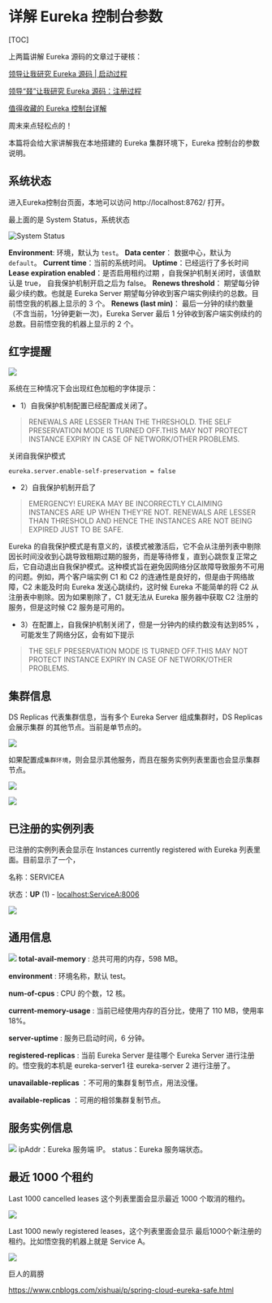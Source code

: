 #  详解 Eureka 控制台参数

[TOC]



上两篇讲解 Eureka 源码的文章过于硬核：

[领导让我研究 Eureka 源码 | 启动过程](http://mp.weixin.qq.com/s?__biz=MzAwMjI0ODk0NA==&mid=2451959387&idx=1&sn=a6f50e0693be1ce54e68d777b525bcef&chksm=8d1c17c4ba6b9ed2137e2f0c166c438a2a86af64585039760d062abacf96d7f6aaf1fc042f67&token=1511284051&lang=zh_CN#rd)

[领导“叕”让我研究 Eureka 源码：注册过程](http://mp.weixin.qq.com/s?__biz=MzAwMjI0ODk0NA==&mid=2451959433&idx=1&sn=469d9bcd1ad1b43cf2f8f59c98a7d328&chksm=8d1c1716ba6b9e0015848c3dbcab570c792337b13935ebc3adea225afc00619ef4ce0e55613a&token=1511284051&lang=zh_CN#rd)

[值得收藏的 Eureka 控制台详解](http://mp.weixin.qq.com/s?__biz=MzAwMjI0ODk0NA==&mid=2451959513&idx=1&sn=4d400f00c182f2ddf3f38acc5db2e73b&chksm=8d1c1746ba6b9e50f01b8e99491715813e58da3c22fc8499c191c7c8876d5ef26af7ae303078#rd)

周末来点轻松点的！

本篇将会给大家讲解我在本地搭建的 Eureka 集群环境下，Eureka 控制台的参数说明。

## 系统状态

进入Eureka控制台页面，本地可以访问 http://localhost:8762/ 打开。

最上面的是 System Status，系统状态

![System Status](http://cdn.jayh.club/blog/20211015/NF5BFMovldW9.png)

**Environment**: 环境，默认为 `test`。
**Data center**： 数据中心，默认为 `default`。
**Current time**：当前的系统时间。
**Uptime**：已经运行了多长时间
**Lease expiration enabled**：是否启用租约过期 ，自我保护机制关闭时，该值默认是 true， 自我保护机制开启之后为 false。
**Renews threshold**： 期望每分钟最少续约数。也就是 Eureka Server 期望每分钟收到客户端实例续约的总数。目前悟空我的机器上显示的 3 个。
**Renews (last min)**： 最后一分钟的续约数量（不含当前，1分钟更新一次)，Eureka Server 最后 1 分钟收到客户端实例续约的总数。目前悟空我的机器上显示的 2 个。

## 红字提醒

![](http://cdn.jayh.club/blog/20211015/2CTYNrIA3ORW.png)

系统在三种情况下会出现红色加粗的字体提示：

- 1）自我保护机制配置已经配置成关闭了。

> RENEWALS ARE LESSER THAN THE THRESHOLD. THE SELF PRESERVATION MODE IS TURNED OFF.THIS MAY NOT PROTECT INSTANCE EXPIRY IN CASE OF NETWORK/OTHER PROBLEMS.

关闭自我保护模式

````sh
eureka.server.enable-self-preservation = false
````

- 2）自我保护机制开启了

> EMERGENCY! EUREKA MAY BE INCORRECTLY CLAIMING INSTANCES ARE UP WHEN THEY'RE NOT. RENEWALS ARE LESSER THAN THRESHOLD AND HENCE THE INSTANCES ARE
NOT BEING EXPIRED JUST TO BE SAFE.

Eureka 的自我保护模式是有意义的，该模式被激活后，它不会从注册列表中剔除因长时间没收到心跳导致租期过期的服务，而是等待修复，直到心跳恢复正常之后，它自动退出自我保护模式。这种模式旨在避免因网络分区故障导致服务不可用的问题。例如，两个客户端实例 C1 和 C2 的连通性是良好的，但是由于网络故障，C2 未能及时向 Eureka 发送心跳续约，这时候 Eureka 不能简单的将 C2 从注册表中剔除。因为如果剔除了，C1 就无法从 Eureka 服务器中获取 C2 注册的服务，但是这时候 C2 服务是可用的。

- 3）在配置上，自我保护机制关闭了，但是一分钟内的续约数没有达到85% ， 可能发生了网络分区，会有如下提示

> THE SELF PRESERVATION MODE IS TURNED OFF.THIS MAY NOT PROTECT INSTANCE EXPIRY IN CASE OF NETWORK/OTHER PROBLEMS.

## 集群信息

DS Replicas 代表集群信息，当有多个 Eureka Server 组成集群时，DS Replicas 会展示集群 的其他节点。当前是单节点的。

![](http://cdn.jayh.club/blog/20211015/P4VJEMBowJjf.png)

如果配置成`集群环境`，则会显示其他服务，而且在服务实例列表里面也会显示集群节点。

![](http://cdn.jayh.club/blog/20211015/24iM1tSX7rAv.png)

![](http://cdn.jayh.club/blog/20211015/PA42pTjDCL0A.png)

## 已注册的实例列表

已注册的实例列表会显示在 Instances currently registered with Eureka 列表里面。目前显示了一个，

名称：SERVICEA

状态：**UP** (1) - [localhost:ServiceA:8006](http://localhost:8006/actuator/info)

![](http://cdn.jayh.club/blog/20211015/WywgnqyXpaAR.png)

## 通用信息

![](http://cdn.jayh.club/blog/20211015/agULgHpOYOPM.png)
**total-avail-memory** : 总共可用的内存，598 MB。

**environment** : 环境名称，默认 test。

**num-of-cpus** : CPU 的个数，12 核。

**current-memory-usage** : 当前已经使用内存的百分比，使用了 110 MB，使用率 18%。

**server-uptime** : 服务已启动时间，6 分钟。

**registered-replicas** : 当前 Eureka Server 是往哪个 Eureka Server 进行注册的。悟空我的本机是 eureka-server1 往 eureka-server 2 进行注册了。

**unavailable-replicas** ：不可用的集群复制节点，用法没懂。

**available-replicas** ：可用的相邻集群复制节点。

## 服务实例信息

![](http://cdn.jayh.club/blog/20211015/SsvUr1nFCQJn.png)
ipAddr：Eureka 服务端 IP。
status：Eureka 服务端状态。

## 最近 1000 个租约

Last 1000 cancelled leases 这个列表里面会显示最近 1000 个取消的租约。

![](http://cdn.jayh.club/blog/20211015/B6sVfdxDsyFV.png)



Last 1000 newly registered leases，这个列表里面会显示 最后1000个新注册的租约。比如悟空我的机器上就是 Service A。

![](http://cdn.jayh.club/blog/20211015/VOkocyamjNWr.png)





巨人的肩膀

https://www.cnblogs.com/xishuai/p/spring-cloud-eureka-safe.html